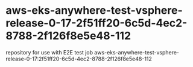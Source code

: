 # aws-eks-anywhere-test-vsphere-release-0-17-2f51ff20-6c5d-4ec2-8788-2f126f8e5e48-112
repository for use with E2E test job aws-eks-anywhere-test-vsphere-release-0-17:2f51ff20-6c5d-4ec2-8788-2f126f8e5e48-112
